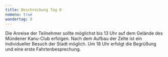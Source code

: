 ```yaml
---
title: Beschreibung Tag 0
nomenu: true
wandertag: 0
---
```


Die Anreise der Teilnehmer sollte möglichst bis 13 Uhr auf dem Gelände des Mündener Kanu-Club erfolgen. Nach dem Aufbau der Zelte ist ein Individueller Besuch der Stadt möglich. Um 18 Uhr erfolgt die Begrüßung und eine erste Fahrtenbesprechung.
